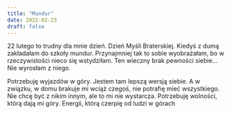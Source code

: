 ```yaml
---
title: "Mundur"
date: 2022-02-23
draft: false
---
```


22 lutego to trudny dla mnie dzień. Dzień Myśli Braterskiej. Kiedyś z dumą zakładałam do szkoły mundur. Przynajmniej tak to sobie wyobrażałam, bo w rzeczywistości nieco się wstydziłam. Ten wieczny brak pewności siebie... Nie wyrosłam z niego.

Potrzebuję wyjazdów w góry. Jestem tam lepszą wersją siebie. A w związku, w domu brakuje mi wciąż czegoś, nie potrafię mieć wszystkiego. Nie chcę być z nikim innym, ale to mi nie wystarcza. Potrzebuję wolności, którą dają mi góry. Energii, którą czerpię od ludzi w górach
